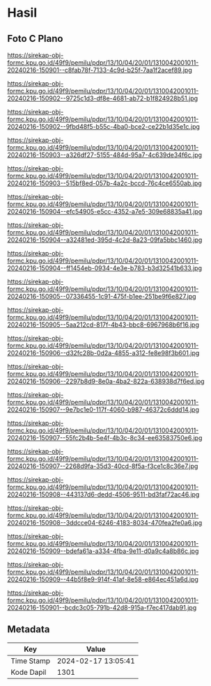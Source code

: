 # Hasil

## Foto C Plano

https://sirekap-obj-formc.kpu.go.id/49f9/pemilu/pdpr/13/10/04/20/01/1310042001011-20240216-150901--c8fab78f-7133-4c9d-b25f-7aa1f2acef89.jpg

https://sirekap-obj-formc.kpu.go.id/49f9/pemilu/pdpr/13/10/04/20/01/1310042001011-20240216-150902--9725c1d3-df8e-4681-ab72-b1f824928b51.jpg

https://sirekap-obj-formc.kpu.go.id/49f9/pemilu/pdpr/13/10/04/20/01/1310042001011-20240216-150902--9fbd48f5-b55c-4ba0-bce2-ce22b1d35e1c.jpg

https://sirekap-obj-formc.kpu.go.id/49f9/pemilu/pdpr/13/10/04/20/01/1310042001011-20240216-150903--a326df27-5155-484d-95a7-4c639de34f6c.jpg

https://sirekap-obj-formc.kpu.go.id/49f9/pemilu/pdpr/13/10/04/20/01/1310042001011-20240216-150903--515bf8ed-057b-4a2c-bccd-76c4ce6550ab.jpg

https://sirekap-obj-formc.kpu.go.id/49f9/pemilu/pdpr/13/10/04/20/01/1310042001011-20240216-150904--efc54905-e5cc-4352-a7e5-309e68835a41.jpg

https://sirekap-obj-formc.kpu.go.id/49f9/pemilu/pdpr/13/10/04/20/01/1310042001011-20240216-150904--a32481ed-395d-4c2d-8a23-09fa5bbc1460.jpg

https://sirekap-obj-formc.kpu.go.id/49f9/pemilu/pdpr/13/10/04/20/01/1310042001011-20240216-150904--ff1454eb-0934-4e3e-b783-b3d32541b633.jpg

https://sirekap-obj-formc.kpu.go.id/49f9/pemilu/pdpr/13/10/04/20/01/1310042001011-20240216-150905--07336455-1c91-475f-b1ee-251be9f6e827.jpg

https://sirekap-obj-formc.kpu.go.id/49f9/pemilu/pdpr/13/10/04/20/01/1310042001011-20240216-150905--5aa212cd-817f-4b43-bbc8-6967968b6f16.jpg

https://sirekap-obj-formc.kpu.go.id/49f9/pemilu/pdpr/13/10/04/20/01/1310042001011-20240216-150906--d32fc28b-0d2a-4855-a312-fe8e98f3b601.jpg

https://sirekap-obj-formc.kpu.go.id/49f9/pemilu/pdpr/13/10/04/20/01/1310042001011-20240216-150906--2297b8d9-8e0a-4ba2-822a-638938d7f6ed.jpg

https://sirekap-obj-formc.kpu.go.id/49f9/pemilu/pdpr/13/10/04/20/01/1310042001011-20240216-150907--9e7bc1e0-117f-4060-b987-46372c6ddd14.jpg

https://sirekap-obj-formc.kpu.go.id/49f9/pemilu/pdpr/13/10/04/20/01/1310042001011-20240216-150907--55fc2b4b-5e4f-4b3c-8c34-ee63583750e6.jpg

https://sirekap-obj-formc.kpu.go.id/49f9/pemilu/pdpr/13/10/04/20/01/1310042001011-20240216-150907--2268d9fa-35d3-40cd-8f5a-f3ce1c8c36e7.jpg

https://sirekap-obj-formc.kpu.go.id/49f9/pemilu/pdpr/13/10/04/20/01/1310042001011-20240216-150908--443137d6-dedd-4506-9511-bd3faf72ac46.jpg

https://sirekap-obj-formc.kpu.go.id/49f9/pemilu/pdpr/13/10/04/20/01/1310042001011-20240216-150908--3ddcce04-6246-4183-8034-470fea2fe0a6.jpg

https://sirekap-obj-formc.kpu.go.id/49f9/pemilu/pdpr/13/10/04/20/01/1310042001011-20240216-150909--bdefa61a-a334-4fba-9e11-d0a9c4a8b86c.jpg

https://sirekap-obj-formc.kpu.go.id/49f9/pemilu/pdpr/13/10/04/20/01/1310042001011-20240216-150909--44b5f8e9-914f-41af-8e58-e864ec451a6d.jpg

https://sirekap-obj-formc.kpu.go.id/49f9/pemilu/pdpr/13/10/04/20/01/1310042001011-20240216-150901--bcdc3c05-791b-42d8-915a-f7ec417dab91.jpg


## Metadata

| Key        | Value               |
| ---------- | ------------------- |
| Time Stamp | 2024-02-17 13:05:41 |
| Kode Dapil | 1301                |



